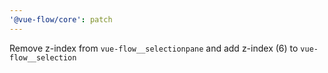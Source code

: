 ```yaml
---
'@vue-flow/core': patch
---
```


Remove z-index from `vue-flow__selectionpane` and add z-index (6) to `vue-flow__selection`
